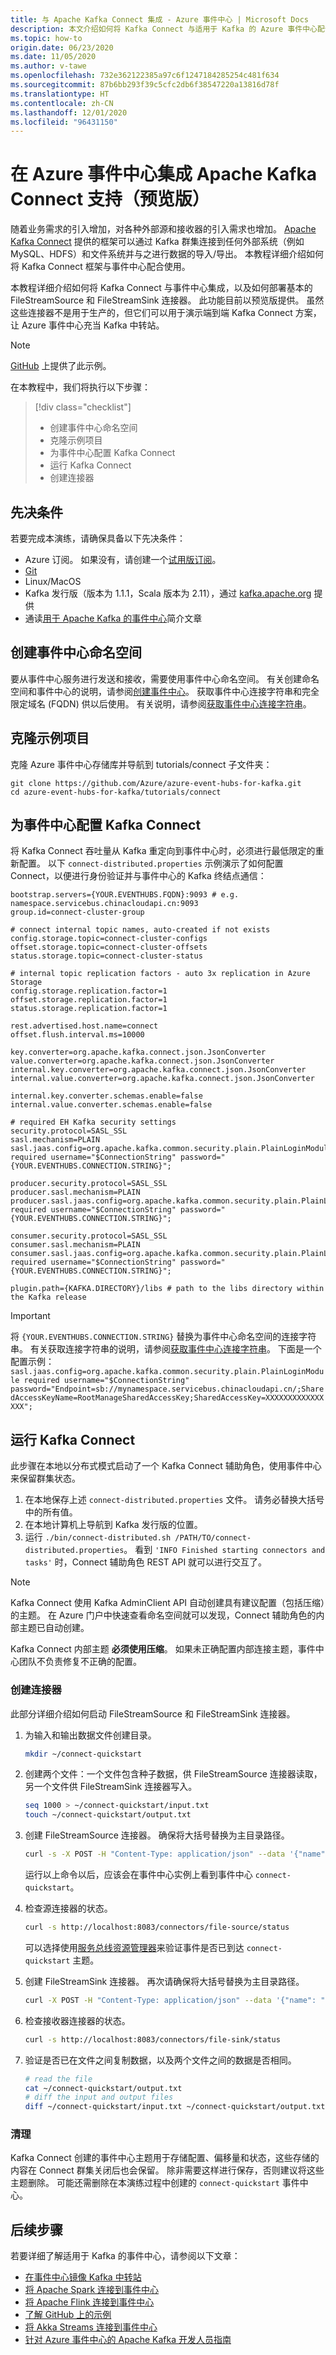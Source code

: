 ```yaml
---
title: 与 Apache Kafka Connect 集成 - Azure 事件中心 | Microsoft Docs
description: 本文介绍如何将 Kafka Connect 与适用于 Kafka 的 Azure 事件中心配合使用。
ms.topic: how-to
origin.date: 06/23/2020
ms.date: 11/05/2020
ms.author: v-tawe
ms.openlocfilehash: 732e362122385a97c6f1247184285254c481f634
ms.sourcegitcommit: 87b6bb293f39c5cfc2db6f38547220a13816d78f
ms.translationtype: HT
ms.contentlocale: zh-CN
ms.lasthandoff: 12/01/2020
ms.locfileid: "96431150"
---
```

# <a name="integrate-apache-kafka-connect-support-on-azure-event-hubs-preview"></a>在 Azure 事件中心集成 Apache Kafka Connect 支持（预览版）
随着业务需求的引入增加，对各种外部源和接收器的引入需求也增加。 [Apache Kafka Connect](https://kafka.apache.org/documentation/#connect) 提供的框架可以通过 Kafka 群集连接到任何外部系统（例如 MySQL、HDFS）和文件系统并与之进行数据的导入/导出。 本教程详细介绍如何将 Kafka Connect 框架与事件中心配合使用。

本教程详细介绍如何将 Kafka Connect 与事件中心集成，以及如何部署基本的 FileStreamSource 和 FileStreamSink 连接器。 此功能目前以预览版提供。 虽然这些连接器不是用于生产的，但它们可以用于演示端到端 Kafka Connect 方案，让 Azure 事件中心充当 Kafka 中转站。

> [!NOTE]
> [GitHub](https://github.com/Azure/azure-event-hubs-for-kafka/tree/master/tutorials/connect) 上提供了此示例。

在本教程中，我们将执行以下步骤：

> [!div class="checklist"]
> * 创建事件中心命名空间
> * 克隆示例项目
> * 为事件中心配置 Kafka Connect
> * 运行 Kafka Connect
> * 创建连接器

## <a name="prerequisites"></a>先决条件
若要完成本演练，请确保具备以下先决条件：

- Azure 订阅。 如果没有，请创建一个[试用版订阅](https://www.microsoft.com/china/azure/index.html?fromtype=cn)。
- [Git](https://www.git-scm.com/downloads)
- Linux/MacOS
- Kafka 发行版（版本为 1.1.1，Scala 版本为 2.11），通过 [kafka.apache.org](https://kafka.apache.org/downloads#1.1.1) 提供
- 通读[用于 Apache Kafka 的事件中心](./event-hubs-for-kafka-ecosystem-overview.md)简介文章

## <a name="create-an-event-hubs-namespace"></a>创建事件中心命名空间
要从事件中心服务进行发送和接收，需要使用事件中心命名空间。 有关创建命名空间和事件中心的说明，请参阅[创建事件中心](event-hubs-create.md)。 获取事件中心连接字符串和完全限定域名 (FQDN) 供以后使用。 有关说明，请参阅[获取事件中心连接字符串](event-hubs-get-connection-string.md)。 

## <a name="clone-the-example-project"></a>克隆示例项目
克隆 Azure 事件中心存储库并导航到 tutorials/connect 子文件夹： 

```
git clone https://github.com/Azure/azure-event-hubs-for-kafka.git
cd azure-event-hubs-for-kafka/tutorials/connect
```

## <a name="configure-kafka-connect-for-event-hubs"></a>为事件中心配置 Kafka Connect
将 Kafka Connect 吞吐量从 Kafka 重定向到事件中心时，必须进行最低限定的重新配置。  以下 `connect-distributed.properties` 示例演示了如何配置 Connect，以便进行身份验证并与事件中心的 Kafka 终结点通信：

```properties
bootstrap.servers={YOUR.EVENTHUBS.FQDN}:9093 # e.g. namespace.servicebus.chinacloudapi.cn:9093
group.id=connect-cluster-group

# connect internal topic names, auto-created if not exists
config.storage.topic=connect-cluster-configs
offset.storage.topic=connect-cluster-offsets
status.storage.topic=connect-cluster-status

# internal topic replication factors - auto 3x replication in Azure Storage
config.storage.replication.factor=1
offset.storage.replication.factor=1
status.storage.replication.factor=1

rest.advertised.host.name=connect
offset.flush.interval.ms=10000

key.converter=org.apache.kafka.connect.json.JsonConverter
value.converter=org.apache.kafka.connect.json.JsonConverter
internal.key.converter=org.apache.kafka.connect.json.JsonConverter
internal.value.converter=org.apache.kafka.connect.json.JsonConverter

internal.key.converter.schemas.enable=false
internal.value.converter.schemas.enable=false

# required EH Kafka security settings
security.protocol=SASL_SSL
sasl.mechanism=PLAIN
sasl.jaas.config=org.apache.kafka.common.security.plain.PlainLoginModule required username="$ConnectionString" password="{YOUR.EVENTHUBS.CONNECTION.STRING}";

producer.security.protocol=SASL_SSL
producer.sasl.mechanism=PLAIN
producer.sasl.jaas.config=org.apache.kafka.common.security.plain.PlainLoginModule required username="$ConnectionString" password="{YOUR.EVENTHUBS.CONNECTION.STRING}";

consumer.security.protocol=SASL_SSL
consumer.sasl.mechanism=PLAIN
consumer.sasl.jaas.config=org.apache.kafka.common.security.plain.PlainLoginModule required username="$ConnectionString" password="{YOUR.EVENTHUBS.CONNECTION.STRING}";

plugin.path={KAFKA.DIRECTORY}/libs # path to the libs directory within the Kafka release
```

> [!IMPORTANT]
> 将 `{YOUR.EVENTHUBS.CONNECTION.STRING}` 替换为事件中心命名空间的连接字符串。 有关获取连接字符串的说明，请参阅[获取事件中心连接字符串](event-hubs-get-connection-string.md)。 下面是一个配置示例：`sasl.jaas.config=org.apache.kafka.common.security.plain.PlainLoginModule required username="$ConnectionString" password="Endpoint=sb://mynamespace.servicebus.chinacloudapi.cn/;SharedAccessKeyName=RootManageSharedAccessKey;SharedAccessKey=XXXXXXXXXXXXXXXX";`


## <a name="run-kafka-connect"></a>运行 Kafka Connect

此步骤在本地以分布式模式启动了一个 Kafka Connect 辅助角色，使用事件中心来保留群集状态。

1. 在本地保存上述 `connect-distributed.properties` 文件。  请务必替换大括号中的所有值。
2. 在本地计算机上导航到 Kafka 发行版的位置。
4. 运行 `./bin/connect-distributed.sh /PATH/TO/connect-distributed.properties`。  看到 `'INFO Finished starting connectors and tasks'` 时，Connect 辅助角色 REST API 就可以进行交互了。 

> [!NOTE]
> Kafka Connect 使用 Kafka AdminClient API 自动创建具有建议配置（包括压缩）的主题。 在 Azure 门户中快速查看命名空间就可以发现，Connect 辅助角色的内部主题已自动创建。
>
>Kafka Connect 内部主题 **必须使用压缩**。  如果未正确配置内部连接主题，事件中心团队不负责修复不正确的配置。

### <a name="create-connectors"></a>创建连接器
此部分详细介绍如何启动 FileStreamSource 和 FileStreamSink 连接器。 

1. 为输入和输出数据文件创建目录。
    ```bash
    mkdir ~/connect-quickstart
    ```

2. 创建两个文件：一个文件包含种子数据，供 FileStreamSource 连接器读取，另一个文件供 FileStreamSink 连接器写入。
    ```bash
    seq 1000 > ~/connect-quickstart/input.txt
    touch ~/connect-quickstart/output.txt
    ```

3. 创建 FileStreamSource 连接器。  确保将大括号替换为主目录路径。
    ```bash
    curl -s -X POST -H "Content-Type: application/json" --data '{"name": "file-source","config": {"connector.class":"org.apache.kafka.connect.file.FileStreamSourceConnector","tasks.max":"1","topic":"connect-quickstart","file": "{YOUR/HOME/PATH}/connect-quickstart/input.txt"}}' http://localhost:8083/connectors
    ```
    运行以上命令以后，应该会在事件中心实例上看到事件中心 `connect-quickstart`。
4. 检查源连接器的状态。
    ```bash
    curl -s http://localhost:8083/connectors/file-source/status
    ```
    可以选择使用[服务总线资源管理器](https://github.com/paolosalvatori/ServiceBusExplorer/releases)来验证事件是否已到达 `connect-quickstart` 主题。

5. 创建 FileStreamSink 连接器。  再次请确保将大括号替换为主目录路径。
    ```bash
    curl -X POST -H "Content-Type: application/json" --data '{"name": "file-sink", "config": {"connector.class":"org.apache.kafka.connect.file.FileStreamSinkConnector", "tasks.max":"1", "topics":"connect-quickstart", "file": "{YOUR/HOME/PATH}/connect-quickstart/output.txt"}}' http://localhost:8083/connectors
    ```
 
6. 检查接收器连接器的状态。
    ```bash
    curl -s http://localhost:8083/connectors/file-sink/status
    ```

7. 验证是否已在文件之间复制数据，以及两个文件之间的数据是否相同。
    ```bash
    # read the file
    cat ~/connect-quickstart/output.txt
    # diff the input and output files
    diff ~/connect-quickstart/input.txt ~/connect-quickstart/output.txt
    ```

### <a name="cleanup"></a>清理
Kafka Connect 创建的事件中心主题用于存储配置、偏移量和状态，这些存储的内容在 Connect 群集关闭后也会保留。 除非需要这样进行保存，否则建议将这些主题删除。 可能还需删除在本演练过程中创建的 `connect-quickstart` 事件中心。

## <a name="next-steps"></a>后续步骤

若要详细了解适用于 Kafka 的事件中心，请参阅以下文章：  

- [在事件中心镜像 Kafka 中转站](event-hubs-kafka-mirror-maker-tutorial.md)
- [将 Apache Spark 连接到事件中心](event-hubs-kafka-spark-tutorial.md)
- [将 Apache Flink 连接到事件中心](event-hubs-kafka-flink-tutorial.md)
- [了解 GitHub 上的示例](https://github.com/Azure/azure-event-hubs-for-kafka)
- [将 Akka Streams 连接到事件中心](event-hubs-kafka-akka-streams-tutorial.md)
- [针对 Azure 事件中心的 Apache Kafka 开发人员指南](apache-kafka-developer-guide.md)
